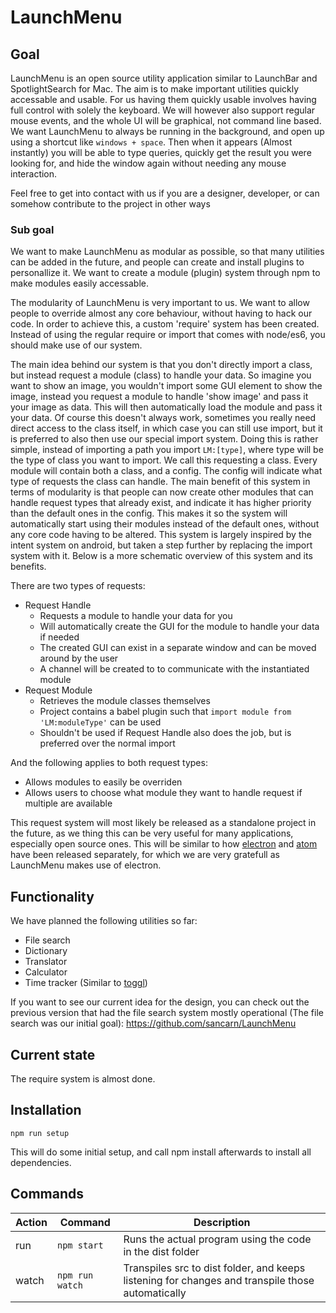# LaunchMenu

## Goal

LaunchMenu is an open source utility application similar to LaunchBar and SpotlightSearch for Mac.
The aim is to make important utilities quickly accessable and usable. For us having them quickly usable involves having full control with solely the keyboard. We will however also support regular mouse events, and the whole UI will be graphical, not command line based.
We want LaunchMenu to always be running in the background, and open up using a shortcut like `windows + space`. Then when it appears (Almost instantly) you will be able to type queries, quickly get the result you were looking for, and hide the window again without needing any mouse interaction.

Feel free to get into contact with us if you are a designer, developer, or can somehow contribute to the project in other ways

### Sub goal

We want to make LaunchMenu as modular as possible, so that many utilities can be added in the future, and people can create and install plugins to personallize it. We want to create a module (plugin) system through npm to make modules easily accessable.

The modularity of LaunchMenu is very important to us. We want to allow people to override almost any core behaviour, without having to hack our code. In order to achieve this, a custom 'require' system has been created. Instead of using the regular require or import that comes with node/es6, you should make use of our system.

The main idea behind our system is that you don't directly import a class, but instead request a module (class) to handle your data. So imagine you want to show an image, you wouldn't import some GUI element to show the image, instead you request a module to handle 'show image' and pass it your image as data. This will then automatically load the module and pass it your data. Of course this doesn't always work, sometimes you really need direct access to the class itself, in which case you can still use import, but it is preferred to also then use our special import system. Doing this is rather simple, instead of importing a path you import `LM:[type]`, where type will be the type of class you want to import. We call this requesting a class. Every module will contain both a class, and a config. The config will indicate what type of requests the class can handle. The main benefit of this system in terms of modularity is that people can now create other modules that can handle request types that already exist, and indicate it has higher priority than the default ones in the config. This makes it so the system will automatically start using their modules instead of the default ones, without any core code having to be altered. This system is largely inspired by the intent system on android, but taken a step further by replacing the import system with it. Below is a more schematic overview of this system and its benefits.

There are two types of requests:

-   Request Handle
    -   Requests a module to handle your data for you
    -   Will automatically create the GUI for the module to handle your data if needed
    -   The created GUI can exist in a separate window and can be moved around by the user
    -   A channel will be created to to communicate with the instantiated module
-   Request Module
    -   Retrieves the module classes themselves
    -   Project contains a babel plugin such that `import module from 'LM:moduleType'` can be used
    -   Shouldn't be used if Request Handle also does the job, but is preferred over the normal import

And the following applies to both request types:

-   Allows modules to easily be overriden
-   Allows users to choose what module they want to handle request if multiple are available

This request system will most likely be released as a standalone project in the future, as we thing this can be very useful for many applications, especially open source ones. This will be similar to how [electron](https://electronjs.org/) and [atom](https://atom.io/) have been released separately, for which we are very gratefull as LaunchMenu makes use of electron.

## Functionality

We have planned the following utilities so far:

-   File search
-   Dictionary
-   Translator
-   Calculator
-   Time tracker (Similar to [toggl](https://toggl.com/))

If you want to see our current idea for the design, you can check out the previous version that had the file search system mostly operational (The file search was our initial goal): https://github.com/sancarn/LaunchMenu

## Current state

The require system is almost done.

## Installation

`npm run setup`

This will do some initial setup, and call npm install afterwards to install all dependencies.

## Commands

| Action | Command         | Description                                                                                      |
| ------ | --------------- | ------------------------------------------------------------------------------------------------ |
| run    | `npm start`     | Runs the actual program using the code in the dist folder                                        |
| watch  | `npm run watch` | Transpiles src to dist folder, and keeps listening for changes and transpile those automatically |
